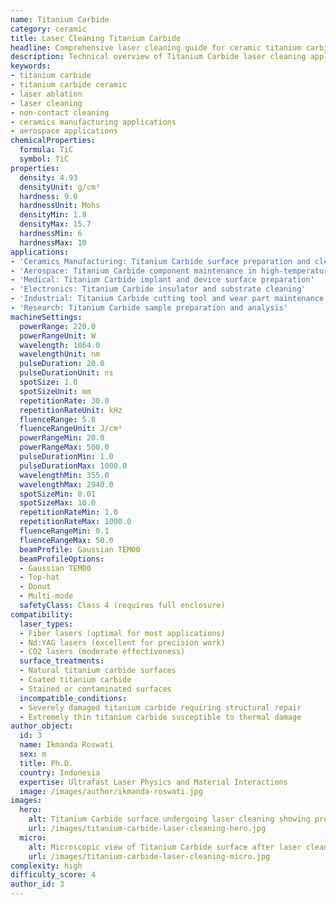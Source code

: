 ```yaml
---
name: Titanium Carbide
category: ceramic
title: Laser Cleaning Titanium Carbide
headline: Comprehensive laser cleaning guide for ceramic titanium carbide
description: Technical overview of Titanium Carbide laser cleaning applications and parameters
keywords:
- titanium carbide
- titanium carbide ceramic
- laser ablation
- laser cleaning
- non-contact cleaning
- ceramics manufacturing applications
- aerospace applications
chemicalProperties:
  formula: TiC
  symbol: TiC
properties:
  density: 4.93
  densityUnit: g/cm³
  hardness: 9.0
  hardnessUnit: Mohs
  densityMin: 1.8
  densityMax: 15.7
  hardnessMin: 6
  hardnessMax: 10
applications:
- 'Ceramics Manufacturing: Titanium Carbide surface preparation and cleaning'
- 'Aerospace: Titanium Carbide component maintenance in high-temperature applications'
- 'Medical: Titanium Carbide implant and device surface preparation'
- 'Electronics: Titanium Carbide insulator and substrate cleaning'
- 'Industrial: Titanium Carbide cutting tool and wear part maintenance'
- 'Research: Titanium Carbide sample preparation and analysis'
machineSettings:
  powerRange: 220.0
  powerRangeUnit: W
  wavelength: 1064.0
  wavelengthUnit: nm
  pulseDuration: 20.0
  pulseDurationUnit: ns
  spotSize: 1.0
  spotSizeUnit: mm
  repetitionRate: 30.0
  repetitionRateUnit: kHz
  fluenceRange: 5.8
  fluenceRangeUnit: J/cm²
  powerRangeMin: 20.0
  powerRangeMax: 500.0
  pulseDurationMin: 1.0
  pulseDurationMax: 1000.0
  wavelengthMin: 355.0
  wavelengthMax: 2940.0
  spotSizeMin: 0.01
  spotSizeMax: 10.0
  repetitionRateMin: 1.0
  repetitionRateMax: 1000.0
  fluenceRangeMin: 0.1
  fluenceRangeMax: 50.0
  beamProfile: Gaussian TEM00
  beamProfileOptions:
  - Gaussian TEM00
  - Top-hat
  - Donut
  - Multi-mode
  safetyClass: Class 4 (requires full enclosure)
compatibility:
  laser_types:
  - Fiber lasers (optimal for most applications)
  - Nd:YAG lasers (excellent for precision work)
  - CO2 lasers (moderate effectiveness)
  surface_treatments:
  - Natural titanium carbide surfaces
  - Coated titanium carbide
  - Stained or contaminated surfaces
  incompatible_conditions:
  - Severely damaged titanium carbide requiring structural repair
  - Extremely thin titanium carbide susceptible to thermal damage
author_object:
  id: 3
  name: Ikmanda Roswati
  sex: m
  title: Ph.D.
  country: Indonesia
  expertise: Ultrafast Laser Physics and Material Interactions
  image: /images/author/ikmanda-roswati.jpg
images:
  hero:
    alt: Titanium Carbide surface undergoing laser cleaning showing precise contamination removal
    url: /images/titanium-carbide-laser-cleaning-hero.jpg
  micro:
    alt: Microscopic view of Titanium Carbide surface after laser cleaning showing detailed surface structure
    url: /images/titanium-carbide-laser-cleaning-micro.jpg
complexity: high
difficulty_score: 4
author_id: 3
---
```

